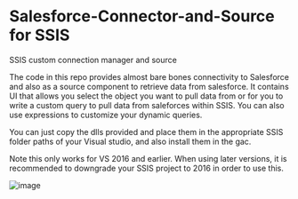 # Salesforce-Connector-and-Source for SSIS
SSIS custom connection manager and source

The code in this repo provides almost bare bones connectivity to Salesforce and also as a source component to retrieve data from salesforce. It contains UI that allows you select the object you want to pull data from or for you to write a custom query to pull data from saleforces within SSIS. You can also use expressions to customize your dynamic queries.

You can just copy the dlls provided and place them in the appropriate SSIS folder paths of your Visual studio, and also install them in the gac.

Note this only works for VS 2016 and earlier. When using later versions, it is recommended to downgrade your SSIS project to 2016 in order to use this.

![image](https://github.com/KingShaggy1/Salesforce-Connector-and-Source/assets/47197934/ab10514e-4846-41d9-a1b7-6b33f11790d4)

